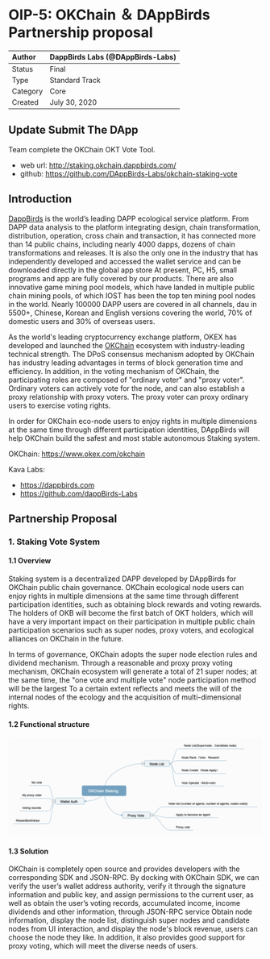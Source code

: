 # OIP-5: OKChain ＆ DAppBirds Partnership proposal

| Author   | DappBirds Labs (@DAppBirds-Labs) |
| :------- | ---------------------- |
| Status   | Final                  |
| Type     | Standard Track         |
| Category | Core                   |
| Created  | July 30, 2020           |

## Update Submit The DApp

Team complete the OKChain OKT Vote Tool.

- web url: http://staking.okchain.dappbirds.com/
- github: https://github.com/DAppBirds-Labs/okchain-staking-vote

## Introduction

[DappBirds](https://store.dappbirds.com) is the world’s leading DAPP ecological service platform. From DAPP data analysis to the platform integrating design, chain transformation, distribution, operation, cross chain and transaction, it has connected more than 14 public chains, including nearly 4000 dapps, dozens of chain transformations and releases. It is also the only one in the industry that has independently developed and accessed the wallet service and can be downloaded directly in the global app store At present, PC, H5, small programs and app are fully covered by our products. There are also innovative game mining pool models, which have landed in multiple public chain mining pools, of which IOST has been the top ten mining pool nodes in the world. Nearly 100000 DAPP users are covered in all channels, dau in 5500+, Chinese, Korean and English versions covering the world, 70% of domestic users and 30% of overseas users.

As the world's leading cryptocurrency exchange platform, OKEX has developed and launched the [OKChain](https://www.okex.com/okchain) ecosystem with industry-leading technical strength. The DPoS consensus mechanism adopted by OKChain has industry leading advantages in terms of block generation time and efficiency. In addition, in the voting mechanism of OKChain, the participating roles are composed of "ordinary voter" and "proxy voter". Ordinary voters can actively vote for the node, and can also establish a proxy relationship with proxy voters. The proxy voter can proxy ordinary users to exercise voting rights.

In order for OKChain eco-node users to enjoy rights in multiple dimensions at the same time through different participation identities, DAppBirds will help OKChain build the safest and most stable autonomous Staking system.

OKChain: https://www.okex.com/okchain

Kava Labs:

- https://dappbirds.com
- https://github.com/dappBirds-Labs

## Partnership Proposal

### 1. Staking Vote System

#### 1.1 Overview
Staking system is a decentralized DAPP developed by DAppBirds for OKChain public chain governance. OKChain ecological node users can enjoy rights in multiple dimensions at the same time through different participation identities, such as obtaining block rewards and voting rewards. The holders of OKB will become the first batch of OKT holders, which will have a very important impact on their participation in multiple public chain participation scenarios such as super nodes, proxy voters, and ecological alliances on OKChain in the future.

In terms of governance, OKChain adopts the super node election rules and dividend mechanism. Through a reasonable and proxy proxy voting mechanism, OKChain ecosystem will generate a total of 21 super nodes; at the same time, the "one vote and multiple vote" node participation method will be the largest To a certain extent reflects and meets the will of the internal nodes of the ecology and the acquisition of multi-dimensional rights.

#### 1.2 Functional structure

![image](/docs/assets/OIP-5/func-struct.png)

#### 1.3 Solution

OKChain is completely open source and provides developers with the corresponding SDK and JSON-RPC. By docking with OKChain SDK, we can verify the user’s wallet address authority, verify it through the signature information and public key, and assign permissions to the current user, as well as obtain the user’s voting records, accumulated income, income dividends and other information, through JSON-RPC service Obtain node information, display the node list, distinguish super nodes and candidate nodes from UI interaction, and display the node's block revenue, users can choose the node they like. In addition, it also provides good support for proxy voting, which will meet the diverse needs of users.
